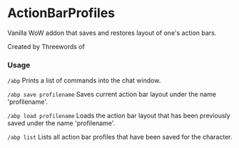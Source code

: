 # ActionBarProfiles
Vanilla WoW addon that saves and restores layout of one's action bars.

Created by Threewords of <Vanguard>

### Usage

`/abp` Prints a list of commands into the chat window.

`/abp save profilename` Saves current action bar layout under the name 'profilename'.

`/abp load profilename` Loads the action bar layout that has been previously saved under the name 'profilename'.

`/abp list` Lists all action bar profiles that have been saved for the character.